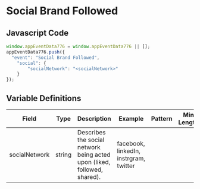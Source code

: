 # Social Brand Followed

### 

## Javascript Code
```js
window.appEventData776 = window.appEventData776 || [];
appEventData776.push({
  "event": "Social Brand Followed",
    "social": {
        "socialNetwork": "<socialNetwork>"
    }
});
```

## Variable Definitions

|Field|Type|Description|Example|Pattern|Min Length|Max Length|Minimum|Maximum|Multiple Of|
| --- | --- | --- | --- | --- | --- | --- | --- | --- | --- |
|socialNetwork|string|Describes the social network being acted upon \(liked, followed, shared\). |facebook, linkedIn, instrgram, twitter|||||||
